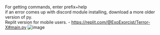 For getting commands, enter prefix+help<br>if an error comes up with discord module installing, download a more older version of py.<br>
Replit version for mobile  users. - https://replit.com/@ExoExorcist/Terror-X#main.py
![image](https://user-images.githubusercontent.com/118932298/205188369-3e49e49f-0323-4909-a39f-7fcfc95308bc.png)
